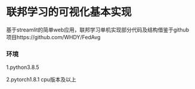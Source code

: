 # 联邦学习的可视化基本实现

基于streamlit的简单web应用，联邦学习单机实现部分代码及结构借鉴于github项目https://github.com/WHDY/FedAvg

### 环境

1.python3.8.5

2.pytorch1.8.1 cpu版本及以上


